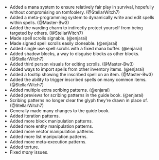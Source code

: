 - Added a mana system to ensure relatively fair play in survival, hopefully without compromising on tomfoolery. (@StellarWitch7)
- Added a meta-programming system to dynamically write and edit spells within spells. (@Master-Bw3)
- Added the warding charm to indirectly protect yourself from being targeted by others. (@StellarWitch7)
- Made spell scrolls signable. (@enjarai)
- Made signed spell scrolls easily cloneable. (@enjarai)
- Added single use spell scrolls with a fixed mana buffer. (@enjarai)
- Added shadow blocks, a way to disguise blocks as other blocks. (@StellarWitch7)
- Added third person visuals for editing scrolls. (@Master-Bw3)
- Added ways to import spells from other inventory items. (@enjarai)
- Added a tooltip showing the inscribed spell on an item. (@Master-Bw3)
- Added the ability to trigger inscribed spells on many common items. (@StellarWitch7)
- Added multiple extra scribing patterns. (@enjarai)
- Added previews for scribing patterns in the guide book. (@enjarai)
- Scribing patterns no longer clear the glyph they're drawn in place of. (@StellarWitch7)
- Generally made many changes to the guide book.
- Added iteration patterns.
- Added more block manipulation patterns.
- Added more entity manipulation patterns.
- Added more vector manipulation patterns.
- Added more list manipulation patterns.
- Added more meta-execution patterns.
- Added torture.
- Fixed *many* issues.